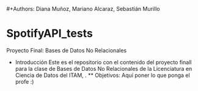 #+Authors: Diana Muñoz, Mariano Alcaraz, Sebastián Murillo

# SpotifyAPI_tests
Proyecto Final: Bases de Datos No Relacionales

* Introducción
Este es el repositorio con el contenido del proyecto finall para la clase de Bases de Datos No Relacionales de la Licenciatura en Ciencia de Datos del ITAM,
.
** Objetivos:
Aquí poner lo que ponga el profe :)
